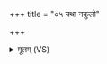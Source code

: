+++
title = "०५ यथा नकुलो"

+++
<details><summary>मूलम् (VS)</summary>

यथा॑ नकु॒लो वि॒च्छिद्य॑ सं॒दधा॒त्यहिं॒ पुनः॑। ए॒वा काम॑स्य॒ विच्छि॑न्नं॒ सं धे॑हि वीर्यावति ॥
</details>